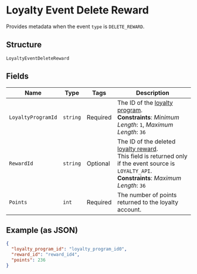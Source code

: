 
# Loyalty Event Delete Reward

Provides metadata when the event `type` is `DELETE_REWARD`.

## Structure

`LoyaltyEventDeleteReward`

## Fields

| Name | Type | Tags | Description |
|  --- | --- | --- | --- |
| `LoyaltyProgramId` | `string` | Required | The ID of the [loyalty program](../../doc/models/loyalty-program.md).<br>**Constraints**: *Minimum Length*: `1`, *Maximum Length*: `36` |
| `RewardId` | `string` | Optional | The ID of the deleted [loyalty reward](../../doc/models/loyalty-reward.md).<br>This field is returned only if the event source is `LOYALTY_API`.<br>**Constraints**: *Maximum Length*: `36` |
| `Points` | `int` | Required | The number of points returned to the loyalty account. |

## Example (as JSON)

```json
{
  "loyalty_program_id": "loyalty_program_id0",
  "reward_id": "reward_id4",
  "points": 236
}
```

